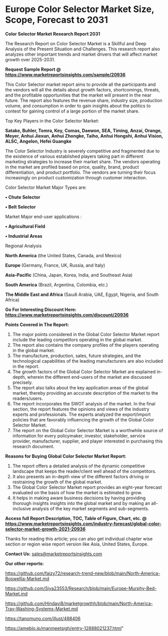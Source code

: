# Europe Color Selector Market Size, Scope, Forecast to 2031

<strong>Color Selector Market Research Report 2031</strong>

The Research Report on Color Selector Market is a Skillful and Deep Analysis of the Present Situation and Challenges. This research report also analyzes other important trends and market drivers that will affect market growth over 2025-2031.

<strong>Request Sample Report @ <a href=https://www.marketreportsinsights.com/sample/20936>https://www.marketreportsinsights.com/sample/20936</a></strong>

This Color Selector market report aims to provide all the participants and the vendors will all the details about growth factors, shortcomings, threats, and the profitable opportunities that the market will present in the near future. The report also features the revenue share, industry size, production volume, and consumption in order to gain insights about the politics to contest for gaining control of a large portion of the market share.

Top Key Players in the Color Selector Market:

<strong>Satake, Buhler, Tomra, Key, Comas, Daewon, SEA, Timing, Anzai, Orange, Meyer, Anhui Jiexun, Anhui Zhongke, Taiho, Anhui Hongshi, Anhui Vision, ALSC, Angelon, Hefei Guangke</strong>

The Color Selector Industry is severely competitive and fragmented due to the existence of various established players taking part in different marketing strategies to increase their market share. The vendors operating in the market are profiled based on price, quality, brand, product differentiation, and product portfolio. The vendors are turning their focus increasingly on product customization through customer interaction.

Color Selector Market Major Types are:

<strong>• Chute Selector

• Belt Selector</strong>

Market Major end-user applications :

<strong>• Agricultural Field

• Industrial Areas</strong>

Regional Analysis

</u><strong><b>North America</b></strong> (the United States, Canada, and Mexico)

<strong><b>Europe </b></strong>(Germany, France, UK, Russia, and Italy)

<strong><b>Asia-Pacific</b></strong> (China, Japan, Korea, India, and Southeast Asia)

<strong><b>South America</b></strong> (Brazil, Argentina, Colombia, etc.)

<strong><b>The Middle East and Africa</b></strong> (Saudi Arabia, UAE, Egypt, Nigeria, and South Africa)

<strong>Go For Interesting Discount Here: <a href=https://www.marketreportsinsights.com/discount/20936>https://www.marketreportsinsights.com/discount/20936</a></strong>

<strong>Points Covered in The Report:</strong>
<ol>
  <li>The major points considered in the Global Color Selector Market report include the leading competitors operating in the global market.</li>
  <li>The report also contains the company profiles of the players operating in the global market.</li>
  <li>The manufacture, production, sales, future strategies, and the technological capabilities of the leading manufacturers are also included in the report.</li>
  <li>The growth factors of the Global Color Selector Market are explained in-depth, wherein the different end-users of the market are discussed precisely.</li>
  <li>The report also talks about the key application areas of the global market, thereby providing an accurate description of the market to the readers/users.</li>
  <li>The report incorporates the SWOT analysis of the market. In the final section, the report features the opinions and views of the industry experts and professionals. The experts analyzed the export/import policies that are favorably influencing the growth of the Global Color Selector Market.</li>
  <li>The report on the Global Color Selector Market is a worthwhile source of information for every policymaker, investor, stakeholder, service provider, manufacturer, supplier, and player interested in purchasing this research document.</li>
</ol>
<strong>Reasons for Buying Global Color Selector Market Report:</strong>

<ol>
  <li>The report offers a detailed analysis of the dynamic competitive landscape that keeps the reader/client well ahead of the competitors.</li>
  <li>It also presents an in-depth view of the different factors driving or restraining the growth of the global market.</li>
  <li>The Global Color Selector Market report provides an eight-year forecast evaluated on the basis of how the market is estimated to grow.</li>
  <li>It helps in making aware business decisions by having providing thorough insights insights into the global market and by making an all-inclusive analysis of the key market segments and sub-segments.</li>
</ol>
<strong>Access full Report Description, TOC, Table of Figure, Chart, etc. @ <a href=https://www.marketreportsinsights.com/industry-forecast/global-color-selector-market-growth-2021-20936>https://www.marketreportsinsights.com/industry-forecast/global-color-selector-market-growth-2021-20936</a></strong>


Thanks for reading this article; you can also get individual chapter wise section or region wise report version like Asia, United States, Europe.

<strong>Contact Us:</strong>
sales@marketreportsinsights.com

<strong>Our other reports:</strong>

<a href=https://github.com/faizy72/research-trend-new/blob/main/North-America-Boswellia-Market.md>https://github.com/faizy72/research-trend-new/blob/main/North-America-Boswellia-Market.md</a>

<a href=https://github.com/Siya23553/Research/blob/main/Europe-Murphy-Bed-Market.md>https://github.com/Siya23553/Research/blob/main/Europe-Murphy-Bed-Market.md</a>

<a href=https://github.com/Hindavi8/marketgrowthh/blob/main/North-America-Tray-Washing-Systems-Market.md>https://github.com/Hindavi8/marketgrowthh/blob/main/North-America-Tray-Washing-Systems-Market.md</a>

<a href=https://tanomuno.com/illust/488406>https://tanomuno.com/illust/488406</a>

<a href=https://ameblo.jp/manmeetsigh/entry-12888021237.html>https://ameblo.jp/manmeetsigh/entry-12888021237.html</a>"
